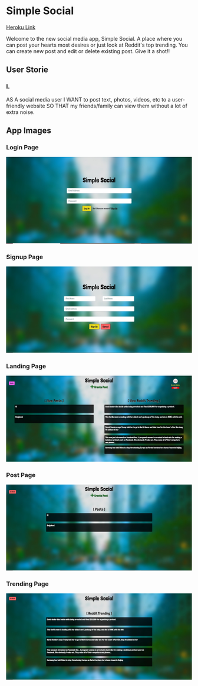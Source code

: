 # Simple Social

[Heroku Link](https://simple-social-fullstack.herokuapp.com/)

Welcome to the new social media app, Simple Social. A place where you can post your hearts most desires or just look at Reddit's top trending. You can create new post and edit or delete existing post. Give it a shot!!

## User Storie

### I.


AS A social media user I WANT to post text, photos, videos, etc to a user-friendly website SO THAT my friends/family can view them without a lot of extra noise.

## App Images

### Login Page

<img src ="/public/images/login.jpg">

### Signup Page

![website screenshot](.\public\images\signup.jpg)

### Landing Page

![website screenshot](.\public\images\homepage.jpg)

### Post Page

![website screenshot](.\public\images\posts.jpg)

### Trending Page

![website screenshot](.\public\images\trending.jpg)
